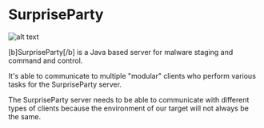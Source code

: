 

# SurpriseParty

![alt text](http://i.imgur.com/Krg9uLm.gif)

[b]SurpriseParty[/b] is a Java based server for malware staging and command and control.

It's able to communicate to multiple "modular" clients who perform various tasks for the SurpriseParty server.

The SurpriseParty server needs to be able to communicate with different types of clients because the environment of our target will not always be the same.
